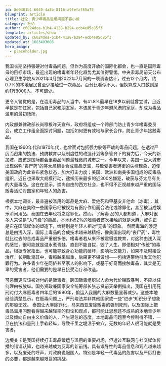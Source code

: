 ```yaml
---
id: 8e0401b1-6049-4a8b-8116-a9fefaf85a75
blueprint: article
title: 社论：青少年毒品滥用问题不容小觑
category: 社论
author: c6024dea-b1b4-4128-b294-ecb4e05c85f3
template: articles/show
updated_by: c6024dea-b1b4-4128-b294-ecb4e05c85f3
updated_at: 1683403006
hero_image:
  - placeholder.jpg
---
```

我国长期坚持强硬对付毒品问题，但作为高度开放的国际化都会，也一直是国际毒枭的目标市场，最近出现的嗜毒者年轻化趋势尤其值得警惕。中央肃毒局前天公布心理卫生学院从2021年4月到2022年7月间的一项调查估计，过去12个月内，约0.7%的本地居民曾至少接触过一次毒品，百分比看似不大，但换算成人口数则是约1万8000人，不可谓少。

更令人警觉的是，在滥用毒品的人当中，有41.8%最早在18岁以前就曾尝试，且近半数是在住家，包括自己家和朋友家。本该属于青少年避风港的家庭，却成为毒品滥用的最初场所。

内政部兼律政部长尚穆根昨天宣布，政府将组成一个跨部门防止青少年嗜毒委员会，成立工作组全面探讨问题，包括如何更有效地与家长合作，防止青少年接触毒品。

我国在1960年代和1970年代，也曾面对包括强力胶等严峻的毒品问题，在透过严厉而密集的执法、预防教育以及制度性的改造计划等多管齐下的努力后，今天的新加坡，应该是国际都会里毒品问题最轻微的城市之一。今年以来，美国一些大城市出现俗称“丧尸药”的芬太尼相关合成毒品泛滥，导致受害者满街的失控现象，迫使美国政府为此宣布紧急状态，加大打击力度；美国、欧洲和南美多国组成的反毒品组织，近日也采取大规模行动，逮捕历来最多的近300名嫌犯，破获与芬太尼有关的大量毒品。这在在显示，崇尚自由的西方社会，也不得不正视越来越严重的国际贩毒活动对国家和年轻人的危害。

根据本地调查，最普遍被滥用的毒品是大麻、爱他死和甲基安非他命（冰毒），其中，大麻在美欧一些国家已经被视为有医疗作用而合法化或除罪化，甚至被当成娱乐消闲用品，泰国在去年也将之除罪化。然而，了解毒 品的人都知道，大麻对很多人来说是“入门级”的毒品，本地约52%的嗜毒者首次接触的就是大麻，或许正是它在国际媒体的塑造下，给特别是年轻人相对“无害”的印象。
然而毒海的涉足总是由浅入深，国际上毒品的合成技术越来越精细，像美国出现的“丧尸药”，毒性就比过去的合成毒品严重很多倍。嗜毒者若从来不被震慑或教育，对这种由浅入深的感觉，很可能就是温水煮青蛙，直到不能自拔，毁了人生。即便相对“传统”的毒品，根据专家指出，也可能导致身心功能的破坏，影响社交能力，如果不及时接受治疗，长期耽溺其中，毒瘾越来越重，后果更不堪设想——包括连带地引发其他犯罪行为。许多青少年在同侪甚至家人的影响下，或基于好奇而接触毒品，其实是无辜的受害者，他们需要的是早日接受治疗和改造。

可恶而更应该被对付的是贩毒者，跨国贩毒组织以人命为代价赚取暴利，不应以任何理由被放纵。国务资政兼国家安全统筹部长张志贤前天举例指出，我国在引用死刑对付大麻贩毒者四年后的1990年，偷运入我国的大麻数量显著减少。这些本地经验清楚显示，在贩毒问题上，严刑峻法并非其他国家或一些“进步”知识分子想象的那般无效。
泰国让大麻除罪化，马来西亚废除贩毒的强制死刑，以及国际上把毒品滥用问题看得越来越轻率的舆论和观点，都可能让思想还不成熟的本地青少年以及倾向自由主义价值的人，产生轻忽的态度。本地毒品问题至今控制得不错，一旦在执法和量刑上手软轻纵，导致千里之堤溃于蚁穴，无数的年轻人很可能就是受害者。

边境关卡是我国持续打击毒品贩运与滥用的重要战场，但透过互联网与社交媒体传播的错误认知，也越来越成为反毒的新前线。具有误导性的毒品信息和观点越来越多，以及废死的呼声，对政府说服国人，特别是年轻一代毒品的危害以及严厉打击的必要，都是越来越艰巨的挑战。